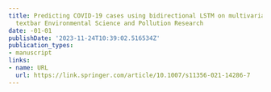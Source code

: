 ```yaml
---
title: Predicting COVID-19 cases using bidirectional LSTM on multivariate time series
  textbar Environmental Science and Pollution Research
date: -01-01
publishDate: '2023-11-24T10:39:02.516534Z'
publication_types:
- manuscript
links:
- name: URL
  url: https://link.springer.com/article/10.1007/s11356-021-14286-7
---
```

